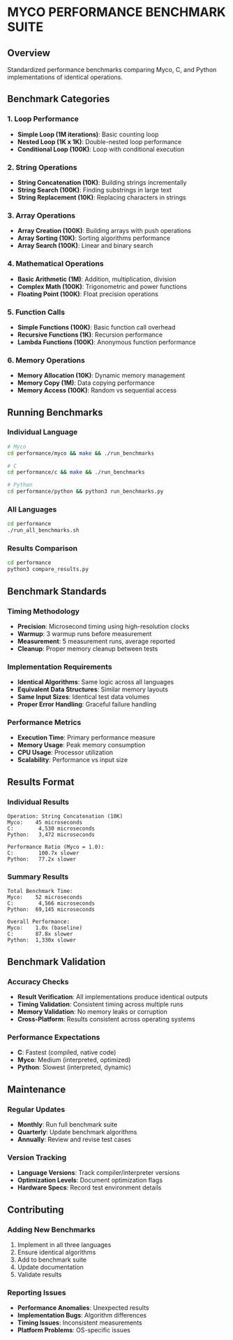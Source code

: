 # MYCO PERFORMANCE BENCHMARK SUITE

## Overview

Standardized performance benchmarks comparing Myco, C, and Python implementations of identical operations.

## Benchmark Categories

### 1. Loop Performance

- **Simple Loop (1M iterations)**: Basic counting loop
- **Nested Loop (1K x 1K)**: Double-nested loop performance
- **Conditional Loop (100K)**: Loop with conditional execution

### 2. String Operations

- **String Concatenation (10K)**: Building strings incrementally
- **String Search (100K)**: Finding substrings in large text
- **String Replacement (10K)**: Replacing characters in strings

### 3. Array Operations

- **Array Creation (100K)**: Building arrays with push operations
- **Array Sorting (10K)**: Sorting algorithms performance
- **Array Search (100K)**: Linear and binary search

### 4. Mathematical Operations

- **Basic Arithmetic (1M)**: Addition, multiplication, division
- **Complex Math (100K)**: Trigonometric and power functions
- **Floating Point (100K)**: Float precision operations

### 5. Function Calls

- **Simple Functions (100K)**: Basic function call overhead
- **Recursive Functions (1K)**: Recursion performance
- **Lambda Functions (100K)**: Anonymous function performance

### 6. Memory Operations

- **Memory Allocation (10K)**: Dynamic memory management
- **Memory Copy (1M)**: Data copying performance
- **Memory Access (100K)**: Random vs sequential access

## Running Benchmarks

### Individual Language

```bash
# Myco
cd performance/myco && make && ./run_benchmarks

# C  
cd performance/c && make && ./run_benchmarks

# Python
cd performance/python && python3 run_benchmarks.py
```

### All Languages

```bash
cd performance
./run_all_benchmarks.sh
```

### Results Comparison

```bash
cd performance
python3 compare_results.py
```

## Benchmark Standards

### Timing Methodology

- **Precision**: Microsecond timing using high-resolution clocks
- **Warmup**: 3 warmup runs before measurement
- **Measurement**: 5 measurement runs, average reported
- **Cleanup**: Proper memory cleanup between tests

### Implementation Requirements

- **Identical Algorithms**: Same logic across all languages
- **Equivalent Data Structures**: Similar memory layouts
- **Same Input Sizes**: Identical test data volumes
- **Proper Error Handling**: Graceful failure handling

### Performance Metrics

- **Execution Time**: Primary performance measure
- **Memory Usage**: Peak memory consumption
- **CPU Usage**: Processor utilization
- **Scalability**: Performance vs input size

## Results Format

### Individual Results

```info
Operation: String Concatenation (10K)
Myco:    45 microseconds
C:        4,530 microseconds  
Python:   3,472 microseconds

Performance Ratio (Myco = 1.0):
C:        100.7x slower
Python:   77.2x slower
```

### Summary Results

```info
Total Benchmark Time:
Myco:    52 microseconds
C:        4,566 microseconds
Python:  69,145 microseconds

Overall Performance:
Myco:    1.0x (baseline)
C:       87.8x slower
Python:  1,330x slower
```

## Benchmark Validation

### Accuracy Checks

- **Result Verification**: All implementations produce identical outputs
- **Timing Validation**: Consistent timing across multiple runs
- **Memory Validation**: No memory leaks or corruption
- **Cross-Platform**: Results consistent across operating systems

### Performance Expectations

- **C**: Fastest (compiled, native code)
- **Myco**: Medium (interpreted, optimized)
- **Python**: Slowest (interpreted, dynamic)

## Maintenance

### Regular Updates

- **Monthly**: Run full benchmark suite
- **Quarterly**: Update benchmark algorithms
- **Annually**: Review and revise test cases

### Version Tracking

- **Language Versions**: Track compiler/interpreter versions
- **Optimization Levels**: Document optimization flags
- **Hardware Specs**: Record test environment details

## Contributing

### Adding New Benchmarks

1. Implement in all three languages
2. Ensure identical algorithms
3. Add to benchmark suite
4. Update documentation
5. Validate results

### Reporting Issues

- **Performance Anomalies**: Unexpected results
- **Implementation Bugs**: Algorithm differences
- **Timing Issues**: Inconsistent measurements
- **Platform Problems**: OS-specific issues
